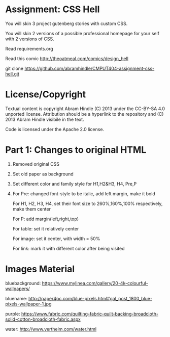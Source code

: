Assignment: CSS Hell
====================

You will skin 3 project gutenberg stories with custom CSS.

You will skin 2 versions of a possible professional homepage for your
self with 2 versions of CSS.

Read requirements.org

Read this comic http://theoatmeal.com/comics/design_hell

git clone https://github.com/abramhindle/CMPUT404-assignment-css-hell.git

License/Copyright
=================

Textual content is copyright Abram Hindle (C) 2013 under the CC-BY-SA
4.0 unported license. Attribution should be a hyperlink to the
repository and (C) 2013 Abram Hindle visibile in the text.

Code is licensed under the Apache 2.0 license.

Part 1: Changes to original HTML
==================================
1. Removed original CSS

2. Set old paper as background

3. Set different color and family style for H1,H2&H3, H4, Pre,P

4. For Pre: changed font-style to be italic, add left margin, make it bold

   For H1, H2, H3, H4, set their font size to 260%,160%,100% respectively, make them center
   
   For P: add margin(left,right,top)
   
   For table: set it relatively center
   
   For image: set it center, with width = 50%
   
   For link: mark it with different color after being visited

Images Material
==================================
bluebackground: https://www.mylinea.com/gallery/20-4k-colourful-wallpapers/

bluename: http://paper4pc.com/blue-pixels.html#gal_post_1800_blue-pixels-wallpaper-1.jpg

purple: https://www.fabric.com/quilting-fabric-quilt-backing-broadcloth-solid-cotton-broadcloth-fabric.aspx

water: http://www.vertheim.com/water.html
